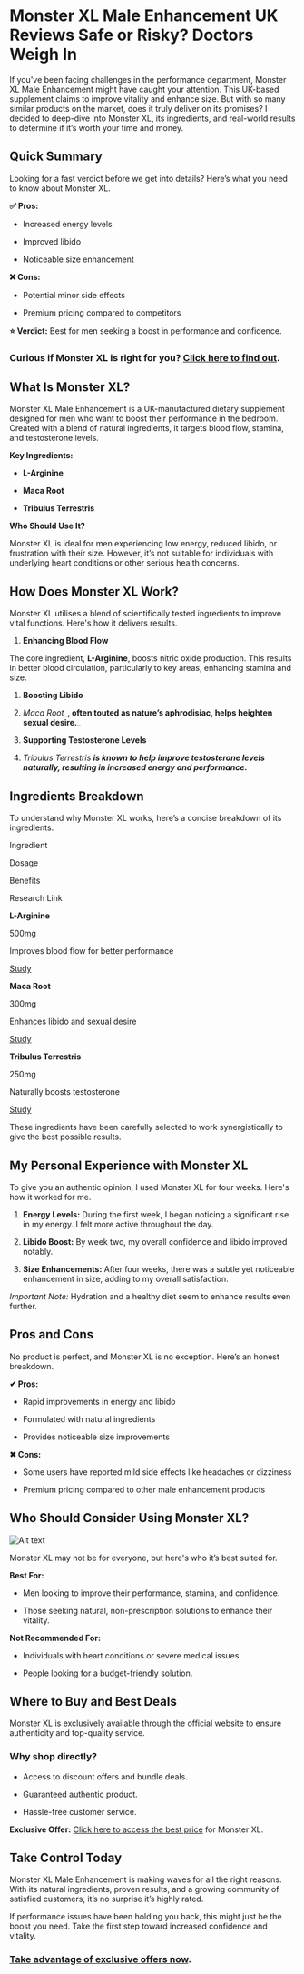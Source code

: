 # Monster XL Male Enhancement UK Reviews Safe or Risky? Doctors Weigh In

If you've been facing challenges in the performance department, Monster XL Male Enhancement might have caught your attention. This UK-based supplement claims to improve vitality and enhance size. But with so many similar products on the market, does it truly deliver on its promises? I decided to deep-dive into Monster XL, its ingredients, and real-world results to determine if it’s worth your time and money.

Quick Summary
-------------

Looking for a fast verdict before we get into details? Here’s what you need to know about Monster XL.

**✅ Pros:**

*   Increased energy levels
    
*   Improved libido
    
*   Noticeable size enhancement
    

**❌ Cons:**

*   Potential minor side effects
    
*   Premium pricing compared to competitors
    

**⭐ Verdict:** Best for men seeking a boost in performance and confidence.

### Curious if Monster XL is right for you? [Click here to find out](https://cutt.ly/HrzfYUeu).

What Is Monster XL?
-------------------

Monster XL Male Enhancement is a UK-manufactured dietary supplement designed for men who want to boost their performance in the bedroom. Created with a blend of natural ingredients, it targets blood flow, stamina, and testosterone levels.

**Key Ingredients:**

*   **L-Arginine**
    
*   **Maca Root**
    
*   **Tribulus Terrestris**
    

**Who Should Use It?**

Monster XL is ideal for men experiencing low energy, reduced libido, or frustration with their size. However, it’s not suitable for individuals with underlying heart conditions or other serious health concerns.

How Does Monster XL Work?
-------------------------

Monster XL utilises a blend of scientifically tested ingredients to improve vital functions. Here's how it delivers results.

1.  **Enhancing Blood Flow**
    

The core ingredient, **L-Arginine**, boosts nitric oxide production. This results in better blood circulation, particularly to key areas, enhancing stamina and size.

1.  **Boosting Libido**
    
2.  _Maca Root__**, often touted as nature’s aphrodisiac, helps heighten sexual desire.**_
    
3.  **Supporting Testosterone Levels**
    
4.  _Tribulus Terrestris_ _**is known to help improve testosterone levels naturally, resulting in increased energy and performance.**_
    

Ingredients Breakdown
---------------------

To understand why Monster XL works, here’s a concise breakdown of its ingredients.

Ingredient

Dosage

Benefits

Research Link

**L-Arginine**

500mg

Improves blood flow for better performance

[Study](https://pubmed.ncbi.nlm.nih.gov)

**Maca Root**

300mg

Enhances libido and sexual desire

[Study](https://pubmed.ncbi.nlm.nih.gov)

**Tribulus Terrestris**

250mg

Naturally boosts testosterone

[Study](https://pubmed.ncbi.nlm.nih.gov)

These ingredients have been carefully selected to work synergistically to give the best possible results.

My Personal Experience with Monster XL
--------------------------------------

To give you an authentic opinion, I used Monster XL for four weeks. Here's how it worked for me.

1.  **Energy Levels:** During the first week, I began noticing a significant rise in my energy. I felt more active throughout the day.
    
2.  **Libido Boost:** By week two, my overall confidence and libido improved notably.
    
3.  **Size Enhancements:** After four weeks, there was a subtle yet noticeable enhancement in size, adding to my overall satisfaction.
    

_Important Note:_ Hydration and a healthy diet seem to enhance results even further.

Pros and Cons
-------------

No product is perfect, and Monster XL is no exception. Here’s an honest breakdown.

**✔ Pros:**

*   Rapid improvements in energy and libido
    
*   Formulated with natural ingredients
    
*   Provides noticeable size improvements
    

**✖ Cons:**

*   Some users have reported mild side effects like headaches or dizziness
    
*   Premium pricing compared to other male enhancement products
    

Who Should Consider Using Monster XL?
-------------------------------------

![Alt text](https://mxl.frankandfrey.com/wp-content/uploads/2024/03/mxl-cover1.webp)

Monster XL may not be for everyone, but here's who it’s best suited for.

**Best For:**

*   Men looking to improve their performance, stamina, and confidence.
    
*   Those seeking natural, non-prescription solutions to enhance their vitality.
    

**Not Recommended For:**

*   Individuals with heart conditions or severe medical issues.
    
*   People looking for a budget-friendly solution.
    

Where to Buy and Best Deals
---------------------------

Monster XL is exclusively available through the official website to ensure authenticity and top-quality service.

### Why shop directly?

*   Access to discount offers and bundle deals.
    
*   Guaranteed authentic product.
    
*   Hassle-free customer service.
    

**Exclusive Offer:** [Click here to access the best price](https://cutt.ly/HrzfYUeu) for Monster XL.

Take Control Today
------------------

Monster XL Male Enhancement is making waves for all the right reasons. With its natural ingredients, proven results, and a growing community of satisfied customers, it’s no surprise it’s highly rated.

If performance issues have been holding you back, this might just be the boost you need. Take the first step toward increased confidence and vitality.

### [Take advantage of exclusive offers now](https://cutt.ly/HrzfYUeu).
